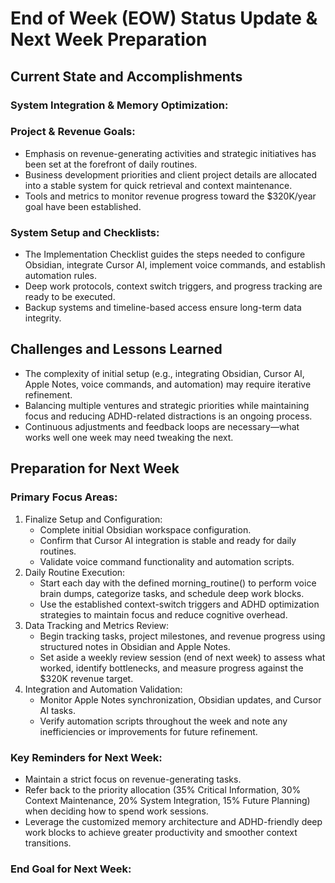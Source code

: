 # End of Week (EOW) Status Update & Next Week Preparation

## Current State and Accomplishments

### System Integration & Memory Optimization:


### Project & Revenue Goals:
- Emphasis on revenue-generating activities and strategic initiatives has been set at the forefront of daily routines.
- Business development priorities and client project details are allocated into a stable system for quick retrieval and context maintenance.
- Tools and metrics to monitor revenue progress toward the $320K/year goal have been established.

### System Setup and Checklists:
- The Implementation Checklist guides the steps needed to configure Obsidian, integrate Cursor AI, implement voice commands, and establish automation rules.
- Deep work protocols, context switch triggers, and progress tracking are ready to be executed.
- Backup systems and timeline-based access ensure long-term data integrity.

## Challenges and Lessons Learned
- The complexity of initial setup (e.g., integrating Obsidian, Cursor AI, Apple Notes, voice commands, and automation) may require iterative refinement.
- Balancing multiple ventures and strategic priorities while maintaining focus and reducing ADHD-related distractions is an ongoing process.
- Continuous adjustments and feedback loops are necessary—what works well one week may need tweaking the next.

## Preparation for Next Week

### Primary Focus Areas:
1. Finalize Setup and Configuration:
   - Complete initial Obsidian workspace configuration.
   - Confirm that Cursor AI integration is stable and ready for daily routines.
   - Validate voice command functionality and automation scripts.
2. Daily Routine Execution:
   - Start each day with the defined morning_routine() to perform voice brain dumps, categorize tasks, and schedule deep work blocks.
   - Use the established context-switch triggers and ADHD optimization strategies to maintain focus and reduce cognitive overhead.
3. Data Tracking and Metrics Review:
   - Begin tracking tasks, project milestones, and revenue progress using structured notes in Obsidian and Apple Notes.
   - Set aside a weekly review session (end of next week) to assess what worked, identify bottlenecks, and measure progress against the $320K revenue target.
4. Integration and Automation Validation:
   - Monitor Apple Notes synchronization, Obsidian updates, and Cursor AI tasks.
   - Verify automation scripts throughout the week and note any inefficiencies or improvements for future refinement.

### Key Reminders for Next Week:
- Maintain a strict focus on revenue-generating tasks.
- Refer back to the priority allocation (35% Critical Information, 30% Context Maintenance, 20% System Integration, 15% Future Planning) when deciding how to spend work sessions.
- Leverage the customized memory architecture and ADHD-friendly deep work blocks to achieve greater productivity and smoother context transitions.

### End Goal for Next Week:
 
